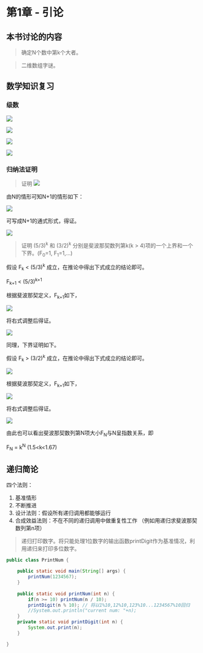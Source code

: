 # 第1章 - 引论

## 本书讨论的内容

> 确定N个数中第k个大者。

> 二维数组字谜。

## 数学知识复习

### 级数

![](https://latex.codecogs.com/gif.latex?\sum_{i=0}^{N}%202^{i}=2^{N+1}-1)

![](https://latex.codecogs.com/gif.latex?\sum_{i=1}^{N}i^{2}=\frac{N(N+1)(2N+1)}{6}\approx\frac{N^{3}}{3})

![](https://latex.codecogs.com/gif.latex?\sum_{i=1}^{N}i^{k}\approx\frac{N^{k+1}}{|k+1|},k\neq-1)

![](https://latex.codecogs.com/gif.latex?H_{N}=\sum_{i=1}^{N}\frac{1}{i}\approx\ln_{\mathrm{}}N)

### 归纳法证明

> 证明 ![](https://latex.codecogs.com/gif.latex?\sum_{i=1}^{N}i^{2}=\frac{N(N+1)(2N+1)}{6}\approx\frac{N^{3}}{3})

由N的情形可知N+1的情形如下：

![](https://latex.codecogs.com/gif.latex?\sum_{i=1}^{N+1}i^{2}=\frac{N(N+1)(2N+1)}{6}+(N+1)^{2})

可写成N+1的通式形式，得证。

![](https://latex.codecogs.com/gif.latex?\sum_{i=1}^{N+1}i^{2}=\frac{N(N+1)(2N+1)}{6}+(N+1)^{2}=(N+1)[\frac{N(2N+1)}{6}+(N+1)]=(N+1)\frac{2N^{2}+7N+6}{6}=\frac{(N+1)(N+2)(2N+3)}{6})

> 证明 (5/3)<sup>k</sup> 和 (3/2)<sup>k</sup> 分别是斐波那契数列第k(k > 4)项的一个上界和一个下界。(F<sub>0</sub>=1, F<sub>1</sub>=1,...)

假设 F<sub>k</sub> < (5/3)<sup>k</sup> 成立，在推论中得出下式成立的结论即可。

 F<sub>k+1</sub> < (5/3)<sup>k+1</sup> 

根据斐波那契定义，F<sub>k+1</sub>如下，

![](https://latex.codecogs.com/gif.latex?F_{k+1}=F_{k-1}+F_k<(5/3)^{k-1}+(5/3)^k)


将右式调整后得证。

![](https://latex.codecogs.com/gif.latex?=(9/25)*(5/3)^{k+1}+(3/5)*(5/3)^{k+1}=(24/25)*(5/3)^{k+1}<(5/3)^{k+1})

同理，下界证明如下。

假设 F<sub>k</sub> > (3/2)<sup>k</sup> 成立，在推论中得出下式成立的结论即可。

![](https://latex.codecogs.com/gif.latex?F_{k+1}>(3/2)^{k+1})

根据斐波那契定义，F<sub>k+1</sub>如下，

![](https://latex.codecogs.com/gif.latex?F_{k+1}=F_{k-1}+F_k>(3/2)^{k-1}+(3/2)^k)

将右式调整后得证。

![](https://latex.codecogs.com/gif.latex?=(4/9)(3/2)^{k+1}+(2/3)(3/2)^{k+1}=(10/9)(3/2)^{k+1}>(3/2)^{k+1})


由此也可以看出斐波那契数列第N项大小F<sub>N</sub>与N呈指数关系，即

F<sub>N</sub> = k<sup>N</sup> (1.5<k<1.67)


## 递归简论

四个法则：
1. 基准情形
2. 不断推进
3. 设计法则：假设所有递归调用都能够运行
4. 合成效益法则：不在不同的递归调用中做重复性工作 （例如用递归求斐波那契数列第n项）

> 递归打印数字。将只能处理1位数字的输出函数printDigit作为基准情况，利用递归来打印多位数字。

```java
public class PrintNum {

    public static void main(String[] args) {
        printNum(1234567);
    }
    
    public static void printNum(int n) {
        if(n >= 10) printNum(n / 10);
        printDigit(n % 10); // 将以1%10,12%10,123%10...1234567%10回归
        //System.out.println("current num: "+n);
    }
    private static void printDigit(int n) {
        System.out.print(n);
    }

}
```

